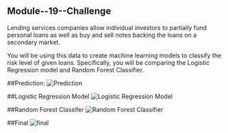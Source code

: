 ## Module--19--Challenge

Lending services companies allow individual investors to partially fund personal loans as well as buy and sell notes backing the loans on a secondary market.

You will be using this data to create machine learning models to classify the risk level of given loans. Specifically, you will be comparing the Logistic Regression model and Random Forest Classifier.

##Prediction:
![Prediction](https://user-images.githubusercontent.com/107385310/200198320-1082774f-48f3-4725-8bb9-173594909af1.png)

##Logistic Regression Model
![Logistic Regression Model](https://user-images.githubusercontent.com/107385310/200198378-4269e7e1-beb1-4c4e-8ecd-006e8e8d26fb.png)

##Random Forest Classifer
![Random Forest Classifier](https://user-images.githubusercontent.com/107385310/200198405-3402ba0f-6de6-4c88-aa9c-0deb0e17d77f.png)

##Final
![final](https://user-images.githubusercontent.com/107385310/200198418-724334e6-f794-4fbb-86bb-d52d16ccb6cf.png)
